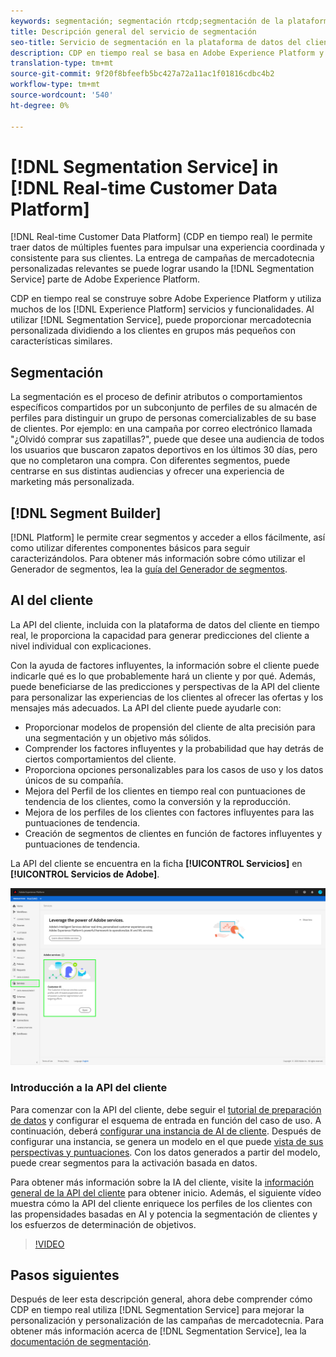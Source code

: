 ```yaml
---
keywords: segmentación; segmentación rtcdp;segmentación de la plataforma de datos del cliente en tiempo real
title: Descripción general del servicio de segmentación
seo-title: Servicio de segmentación en la plataforma de datos del cliente en tiempo real
description: CDP en tiempo real se basa en Adobe Experience Platform y utiliza muchos de los servicios y funcionalidades del Experience Platform. Con el servicio de segmentación, puede proporcionar marketing personalizado dividiendo a los clientes en grupos más pequeños con características similares.
translation-type: tm+mt
source-git-commit: 9f20f8bfeefb5bc427a72a11ac1f01816cdbc4b2
workflow-type: tm+mt
source-wordcount: '540'
ht-degree: 0%

---
```



# [!DNL Segmentation Service] in [!DNL Real-time Customer Data Platform]

[!DNL Real-time Customer Data Platform] (CDP en tiempo real) le permite traer datos de múltiples fuentes para impulsar una experiencia coordinada y consistente para sus clientes. La entrega de campañas de mercadotecnia personalizadas relevantes se puede lograr usando la [!DNL Segmentation Service] parte de Adobe Experience Platform.

CDP en tiempo real se construye sobre Adobe Experience Platform y utiliza muchos de los [!DNL Experience Platform] servicios y funcionalidades. Al utilizar [!DNL Segmentation Service], puede proporcionar mercadotecnia personalizada dividiendo a los clientes en grupos más pequeños con características similares.

## Segmentación

La segmentación es el proceso de definir atributos o comportamientos específicos compartidos por un subconjunto de perfiles de su almacén de perfiles para distinguir un grupo de personas comercializables de su base de clientes. Por ejemplo: en una campaña por correo electrónico llamada &quot;¿Olvidó comprar sus zapatillas?&quot;, puede que desee una audiencia de todos los usuarios que buscaron zapatos deportivos en los últimos 30 días, pero que no completaron una compra. Con diferentes segmentos, puede centrarse en sus distintas audiencias y ofrecer una experiencia de marketing más personalizada.

## [!DNL Segment Builder]

[!DNL Platform] le permite crear segmentos y acceder a ellos fácilmente, así como utilizar diferentes componentes básicos para seguir caracterizándolos. Para obtener más información sobre cómo utilizar el Generador de segmentos, lea la [guía del Generador de segmentos](./segment-builder-guide.md).

## AI del cliente

La API del cliente, incluida con la plataforma de datos del cliente en tiempo real, le proporciona la capacidad para generar predicciones del cliente a nivel individual con explicaciones.

Con la ayuda de factores influyentes, la información sobre el cliente puede indicarle qué es lo que probablemente hará un cliente y por qué. Además, puede beneficiarse de las predicciones y perspectivas de la API del cliente para personalizar las experiencias de los clientes al ofrecer las ofertas y los mensajes más adecuados. La API del cliente puede ayudarle con:

* Proporcionar modelos de propensión del cliente de alta precisión para una segmentación y un objetivo más sólidos.
* Comprender los factores influyentes y la probabilidad que hay detrás de ciertos comportamientos del cliente.
* Proporciona opciones personalizables para los casos de uso y los datos únicos de su compañía.
* Mejora del Perfil de los clientes en tiempo real con puntuaciones de tendencia de los clientes, como la conversión y la reproducción.
* Mejora de los perfiles de los clientes con factores influyentes para las puntuaciones de tendencia.
* Creación de segmentos de clientes en función de factores influyentes y puntuaciones de tendencia.

La API del cliente se encuentra en la ficha **[!UICONTROL Servicios]** en **[!UICONTROL Servicios de Adobe]**.

![Ubicación de AI del cliente](../assets/overview/rtcdp-customer-ai.png)

### Introducción a la API del cliente

Para comenzar con la API del cliente, debe seguir el [tutorial de preparación de datos](../../intelligent-services/data-preparation.md) y configurar el esquema de entrada en función del caso de uso. A continuación, deberá [configurar una instancia de AI de cliente](../../intelligent-services/customer-ai/user-guide/configure.md). Después de configurar una instancia, se genera un modelo en el que puede [vista de sus perspectivas y puntuaciones](../../intelligent-services/customer-ai/user-guide/discover-insights.md). Con los datos generados a partir del modelo, puede crear segmentos para la activación basada en datos.

Para obtener más información sobre la IA del cliente, visite la [información general de la API del cliente](../../intelligent-services/customer-ai/overview.md) para obtener inicio. Además, el siguiente vídeo muestra cómo la API del cliente enriquece los perfiles de los clientes con las propensidades basadas en AI y potencia la segmentación de clientes y los esfuerzos de determinación de objetivos.

>[!VIDEO](https://video.tv.adobe.com/v/40374/?quality=12&learn=on)


## Pasos siguientes

Después de leer esta descripción general, ahora debe comprender cómo CDP en tiempo real utiliza [!DNL Segmentation Service] para mejorar la personalización y personalización de las campañas de mercadotecnia. Para obtener más información acerca de [!DNL Segmentation Service], lea la [documentación de segmentación](../../segmentation/home.md).
